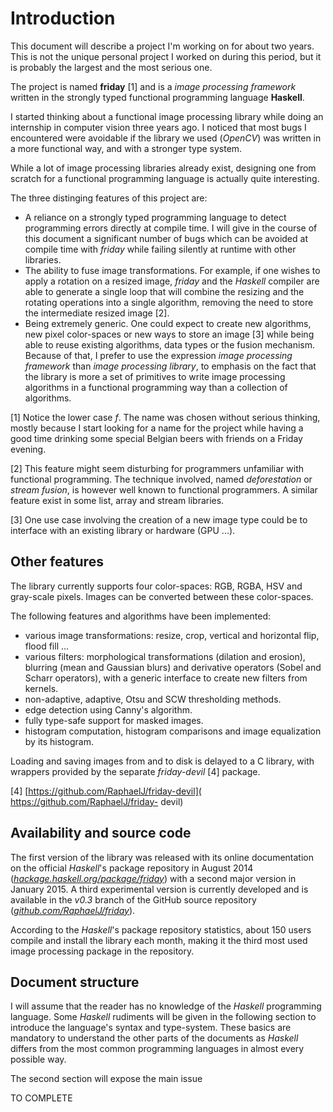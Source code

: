 # Introduction

This document will describe a project I'm working on for about two years. This
is not the unique personal project I worked on during this period, but it is
probably the largest and the most serious one.

The project is named **friday** [1] and is a *image processing framework*
written in the strongly typed functional programming language **Haskell**.

I started thinking about a functional image processing library while doing an
internship in computer vision three years ago. I noticed that most bugs I
encountered were avoidable if the library we used (*OpenCV*) was written in a
more functional way, and with a stronger type system.

While a lot of image processing libraries already exist, designing one from
scratch for a functional programming language is actually quite interesting.

The three distinging features of this project are:

* A reliance on a strongly typed programming language to detect programming
  errors directly at compile time. I will give in the course of this document
  a significant number of bugs which can be avoided at compile time with
  *friday* while failing silently at runtime with other libraries.
* The ability to fuse image transformations.
  For example, if one wishes to apply a rotation on a resized image, *friday*
  and the *Haskell* compiler are able to generate a single loop that will
  combine the resizing and the rotating operations into a single algorithm,
  removing the need to store the intermediate resized image [2].
* Being extremely generic. One could expect to create new algorithms, new
  pixel color-spaces or new ways to store an image [3] while being able to reuse
  existing algorithms, data types or the fusion mechanism.
  Because of that, I prefer to use the expression *image processing framework*
  than *image processing library*, to emphasis on  the fact that the library is
  more a set of primitives to write image processing algorithms in a functional
  programming way than a collection of algorithms.

[1] Notice the lower case *f*. The name was chosen without serious thinking,
mostly because I start looking for a name for the project while having a good
time drinking some special Belgian beers with friends on a Friday evening.

[2] This feature might seem disturbing for programmers unfamiliar with
functional programming. The technique involved, named *deforestation* or
*stream fusion*, is however well known to functional programmers. A similar
feature exist in some list, array and stream libraries.

[3] One use case involving the creation of a new image type could be to
interface with an existing library or hardware (GPU ...).

## Other features

The library currently supports four color-spaces: RGB, RGBA, HSV and gray-scale
pixels. Images can be converted between these color-spaces.

The following features and algorithms have been implemented:

* various image transformations: resize, crop, vertical and horizontal
  flip, flood fill ...
* various filters: morphological transformations (dilation and erosion),
  blurring (mean and Gaussian blurs) and derivative operators (Sobel and Scharr
  operators), with a generic interface to create new filters from kernels.
* non-adaptive, adaptive, Otsu and SCW thresholding methods.
* edge detection using Canny's algorithm.
* fully type-safe support for masked images.
* histogram computation, histogram comparisons and image equalization by its
  histogram.

Loading and saving images from and to disk is delayed to a C library, with
wrappers provided by the separate *friday-devil* [4] package.

[4]
[https://github.com/RaphaelJ/friday-devil](
https://github.com/RaphaelJ/friday- devil)

## Availability and source code

The first version of the library was released with its online documentation on
the official *Haskell*'s package repository in August 2014
(*[hackage.haskell.org/package/friday](
http://hackage.haskell.org/package/friday)*) with a second major version in
January 2015.
A third experimental version is currently developed and is available in the
*v0.3* branch of the GitHub source repository
(*[github.com/RaphaelJ/friday](http://github.com/RaphaelJ/friday)*).

According to the *Haskell*'s package repository statistics, about 150 users
compile and install the library each month, making it the third most used image
processing package in the repository.

## Document structure

I will assume that the reader has no knowledge of the *Haskell* programming
language. Some *Haskell* rudiments will be given in the following section to
introduce the language's syntax and type-system. These basics are mandatory to
understand the other parts of the documents as *Haskell* differs from the most
common programming languages in almost every possible way.

The second section will expose the main issue

TO COMPLETE


